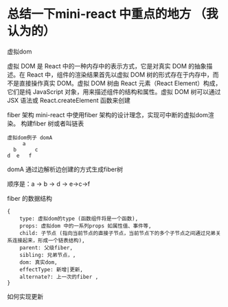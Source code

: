 # 总结一下mini-react 中重点的地方 （我认为的）

虚拟dom

虚拟 DOM 是 React 中的一种内存中的表示方式，它是对真实 DOM 的抽象描述。在 React 中，组件的渲染结果首先以虚拟 DOM 树的形式存在于内存中，而不是直接操作真实 DOM。虚拟 DOM 树由 React 元素（React Element）构成，它们是纯 JavaScript 对象，用来描述组件的结构和属性。虚拟 DOM 树可以通过 JSX 语法或 React.createElement 函数来创建

fiber 架构
mini-react 中使用fiber 架构的设计理念，实现可中断的虚拟dom渲染。
构建fiber 树或者叫链表
```
虚拟dom例子 domA
     a
  b      c
d  e   f
```
domA 通过边解析边创建的方式生成fiber树

顺序是：a -> b -> d -> e->c->f

fiber 的数据结构 
``` 
{
    type: 虚拟dom的type (函数组件将是一个函数),
    props: 虚拟dom 中的一系列props 如属性值、事件等,
    child: 子节点 (指向当前节点的直接子节点，当前节点下的多个子节点之间通过兄弟关系连接起来，形成一个链表结构),
    parent: 父级fiber,
    sibling: 兄弟节点，,
    dom: 真实dom,
    effectType: 新增|更新,
    alternate?: 上一次的fiber ,
}
```

如何实现更新

